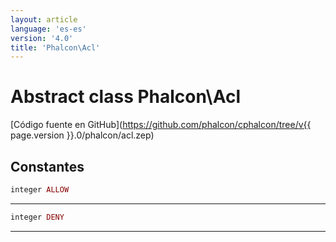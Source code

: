 ```yaml
---
layout: article
language: 'es-es'
version: '4.0'
title: 'Phalcon\Acl'
---
```

# Abstract class **Phalcon\Acl**

[Código fuente en GitHub](https://github.com/phalcon/cphalcon/tree/v{{ page.version }}.0/phalcon/acl.zep)

## Constantes

```php
integer ALLOW
```

* * *

```php
integer DENY
```

* * *